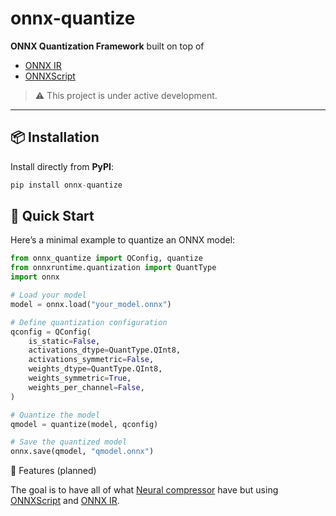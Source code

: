 # onnx-quantize

**ONNX Quantization Framework** built on top of  
- [ONNX IR](https://github.com/onnx/ir-py)  
- [ONNXScript](https://github.com/microsoft/onnxscript)  

> ⚠️ This project is under active development.

---

## 📦 Installation

Install directly from **PyPI**:

```python
pip install onnx-quantize
```

## 🚀 Quick Start

Here’s a minimal example to quantize an ONNX model:
```python
from onnx_quantize import QConfig, quantize
from onnxruntime.quantization import QuantType
import onnx

# Load your model
model = onnx.load("your_model.onnx")

# Define quantization configuration
qconfig = QConfig(
    is_static=False,
    activations_dtype=QuantType.QInt8,
    activations_symmetric=False,
    weights_dtype=QuantType.QInt8,
    weights_symmetric=True,
    weights_per_channel=False,
)

# Quantize the model
qmodel = quantize(model, qconfig)

# Save the quantized model
onnx.save(qmodel, "qmodel.onnx")
```

🧩 Features (planned)

The goal is to have all of what [Neural compressor](https://github.com/onnx/neural-compressor) have but using 
[ONNXScript](https://github.com/microsoft/onnxscript) and [ONNX IR](https://github.com/onnx/ir-py).